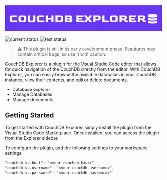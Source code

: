 ![CouchDB Explorer](resources/wiki/logo.svg?raw=true 'Title')

![current status](https://img.shields.io/github/package-json/v/arturbiko/couchdb-vs/master) ![test status](https://github.com/arturbiko/couchdb-vs/actions/workflows/main.yml/badge.svg?branch=master)

> ⚠️ This plugin is still in its early development phase. Feautures may contain critical bugs, so use it with caution.

CouchDB Explorer is a plugin for the Visual Studio Code editor that allows for quick navigation of the CouchDB directly from the editor. With CouchDB Explorer, you can easily browse the available databases in your CouchDB instance, view their contents, and edit or delete documents.

- Database explorer
- Manage Databases
- Manage documents

## Getting Started

To get started with CouchDB Explorer, simply install the plugin from the Visual Studio Code Marketplace. Once installed, you can access the plugin from the Explorer sidebar.

To configure the plugin, add the following settings to your workspace settings:

```
"couchdb-vs.host": "<your-couchdb-host>",
"couchdb-vs.username": "<your-couchdb-username>",
"couchdb-vs.password": "<your-couchdb-password>"
```
